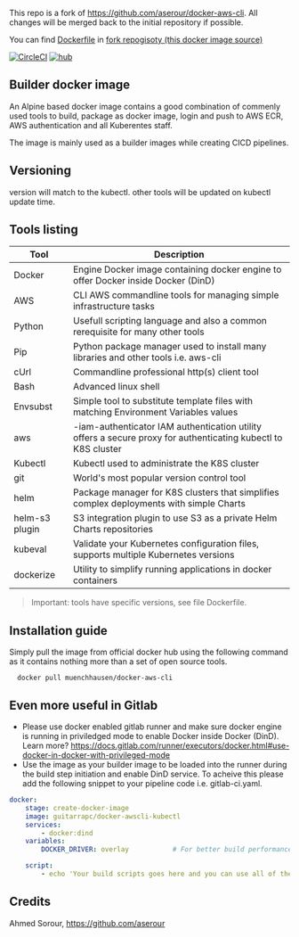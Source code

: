 This repo is a fork of https://github.com/aserour/docker-aws-cli. All changes will be merged back to the initial repository if possible.

You can find [Dockerfile](https://github.com/guitarrapc/docker-aws-cli/blob/master/Dockerfile) in [fork repogisoty (this docker image source)](https://github.com/guitarrapc/docker-aws-cli)

[![CircleCI](https://circleci.com/gh/guitarrapc/docker-aws-cli.svg?style=svg)](https://circleci.com/gh/guitarrapc/docker-aws-cli) [![hub](https://img.shields.io/docker/pulls/guitarrapc/docker-awscli-kubectl.svg)](https://hub.docker.com/r/guitarrapc/docker-awscli-kubectl/)

## Builder docker image

An Alpine based docker image contains a good combination of commenly used tools to build, package as docker image, login and push to AWS ECR, AWS authentication and all Kuberentes staff.

The image is mainly used as a builder images while creating CICD pipelines.

## Versioning

version will match to the kubectl.
other tools will be updated on kubectl update time.

## Tools listing

| Tool |	Description |
| ---- | ---- | 
| Docker | Engine	Docker image containing docker engine to offer Docker inside Docker (DinD) |
| AWS | CLI	AWS commandline tools for managing simple infrastructure tasks |
| Python |	Usefull scripting language and also a common rerequisite for many other tools |
| Pip |	Python package manager used to install many libraries and other tools i.e. aws-cli |
| cUrl |	Commandline professional http(s) client tool |
| Bash |	Advanced linux shell |
| Envsubst |	Simple tool to substitute template files with matching Environment Variables values |
| aws |-iam-authenticator	IAM authentication utility offers a secure proxy for authenticating kubectl to K8S cluster |
| Kubectl |	Kubectl used to administrate the K8S cluster |
| git |	World's most popular version control tool |
| helm |	Package manager for K8S clusters that simplifies complex deployments with simple Charts |
| helm-s3 plugin |	S3 integration plugin to use S3 as a private Helm Charts repositories |
| kubeval   |Validate your Kubernetes configuration files, supports multiple Kubernetes versions       |
| dockerize |   Utility to simplify running applications in docker containers   |

> Important: tools have specific versions, see file Dockerfile.

## Installation guide

Simply pull the image from official docker hub using the following command as it contains nothing more than a set of open source tools.

```
  docker pull muenchhausen/docker-aws-cli
```

## Even more useful in Gitlab

* Please use docker enabled gitlab runner and make sure docker engine is running in priviledged mode to enable Docker inside Docker (DinD). Learn more? https://docs.gitlab.com/runner/executors/docker.html#use-docker-in-docker-with-privileged-mode
* Use the image as your builder image to be loaded into the runner during the build step initiation and enable DinD service. To acheive this please add the following snippet to your pipeline code i.e. gitlab-ci.yaml.

```yaml
docker:
    stage: create-docker-image
    image: guitarrapc/docker-awscli-kubectl
    services:
        - docker:dind
    variables:
        DOCKER_DRIVER: overlay           # For better build performance

    script:
        - echo 'Your build scripts goes here and you can use all of the above toolset'
```

## Credits

Ahmed Sorour, https://github.com/aserour